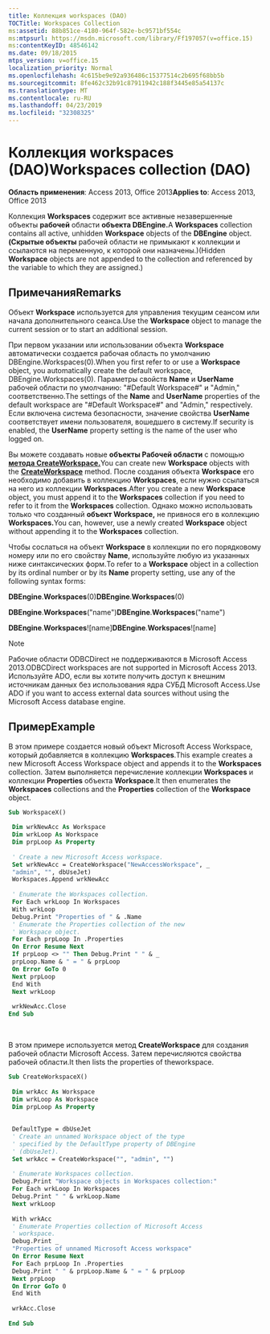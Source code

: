 ```yaml
---
title: Коллекция workspaces (DAO)
TOCTitle: Workspaces Collection
ms:assetid: 88b851ce-4180-964f-582e-bc9571bf554c
ms:mtpsurl: https://msdn.microsoft.com/library/Ff197057(v=office.15)
ms:contentKeyID: 48546142
ms.date: 09/18/2015
mtps_version: v=office.15
localization_priority: Normal
ms.openlocfilehash: 4c615be9e92a936486c15377514c2b695f68bb5b
ms.sourcegitcommit: 8fe462c32b91c87911942c188f3445e85a54137c
ms.translationtype: MT
ms.contentlocale: ru-RU
ms.lasthandoff: 04/23/2019
ms.locfileid: "32308325"
---
```

# <a name="workspaces-collection-dao"></a><span data-ttu-id="8fc1e-102">Коллекция workspaces (DAO)</span><span class="sxs-lookup"><span data-stu-id="8fc1e-102">Workspaces collection (DAO)</span></span>


<span data-ttu-id="8fc1e-103">**Область применения**: Access 2013, Office 2013</span><span class="sxs-lookup"><span data-stu-id="8fc1e-103">**Applies to**: Access 2013, Office 2013</span></span>

<span data-ttu-id="8fc1e-104">Коллекция **Workspaces** содержит все активные незавершенные объекты **рабочей** области **объекта DBEngine.**</span><span class="sxs-lookup"><span data-stu-id="8fc1e-104">A **Workspaces** collection contains all active, unhidden **Workspace** objects of the **DBEngine** object.</span></span> <span data-ttu-id="8fc1e-105">**(Скрытые объекты** рабочей области не примыкают к коллекции и ссылаются на переменную, к которой они назначены.)</span><span class="sxs-lookup"><span data-stu-id="8fc1e-105">(Hidden **Workspace** objects are not appended to the collection and referenced by the variable to which they are assigned.)</span></span>

## <a name="remarks"></a><span data-ttu-id="8fc1e-106">Примечания</span><span class="sxs-lookup"><span data-stu-id="8fc1e-106">Remarks</span></span>

<span data-ttu-id="8fc1e-107">Объект **Workspace** используется для управления текущим сеансом или начала дополнительного сеанса.</span><span class="sxs-lookup"><span data-stu-id="8fc1e-107">Use the **Workspace** object to manage the current session or to start an additional session.</span></span>

<span data-ttu-id="8fc1e-108">При первом указании или использовании объекта **Workspace** автоматически создается рабочая область по умолчанию DBEngine.Workspaces(0).</span><span class="sxs-lookup"><span data-stu-id="8fc1e-108">When you first refer to or use a **Workspace** object, you automatically create the default workspace, DBEngine.Workspaces(0).</span></span> <span data-ttu-id="8fc1e-109">Параметры свойств **Name** и **UserName** рабочей области по умолчанию: "\#Default Workspace\#" и "Admin," соответственно.</span><span class="sxs-lookup"><span data-stu-id="8fc1e-109">The settings of the **Name** and **UserName** properties of the default workspace are "\#Default Workspace\#" and "Admin," respectively.</span></span> <span data-ttu-id="8fc1e-110">Если включена система безопасности, значение свойства **UserName** соответствует имени пользователя, вошедшего в систему.</span><span class="sxs-lookup"><span data-stu-id="8fc1e-110">If security is enabled, the **UserName** property setting is the name of the user who logged on.</span></span>

<span data-ttu-id="8fc1e-111">Вы можете создавать новые **объекты Рабочей области** с помощью **[метода CreateWorkspace.](dbengine-createworkspace-method-dao.md)**</span><span class="sxs-lookup"><span data-stu-id="8fc1e-111">You can create new **Workspace** objects with the **[CreateWorkspace](dbengine-createworkspace-method-dao.md)** method.</span></span> <span data-ttu-id="8fc1e-112">После создания объекта **Workspace** его необходимо добавить в коллекцию **Workspaces**, если нужно ссылаться на него из коллекции **Workspaces**.</span><span class="sxs-lookup"><span data-stu-id="8fc1e-112">After you create a new **Workspace** object, you must append it to the **Workspaces** collection if you need to refer to it from the **Workspaces** collection.</span></span> <span data-ttu-id="8fc1e-113">Однако можно использовать только что созданный **объект Workspace,** не привнося его в коллекцию **Workspaces.**</span><span class="sxs-lookup"><span data-stu-id="8fc1e-113">You can, however, use a newly created **Workspace** object without appending it to the **Workspaces** collection.</span></span>

<span data-ttu-id="8fc1e-114">Чтобы сослаться на объект **Workspace** в коллекции по его порядковому номеру или по его свойству **Name**, используйте любую из указанных ниже синтаксических форм.</span><span class="sxs-lookup"><span data-stu-id="8fc1e-114">To refer to a **Workspace** object in a collection by its ordinal number or by its **Name** property setting, use any of the following syntax forms:</span></span>

<span data-ttu-id="8fc1e-115">**DBEngine**.**Workspaces**(0)</span><span class="sxs-lookup"><span data-stu-id="8fc1e-115">**DBEngine**.**Workspaces**(0)</span></span>

<span data-ttu-id="8fc1e-116">**DBEngine**.**Workspaces**("name")</span><span class="sxs-lookup"><span data-stu-id="8fc1e-116">**DBEngine**.**Workspaces**("name")</span></span>

<span data-ttu-id="8fc1e-117">**DBEngine**.**Workspaces**\!\[name\]</span><span class="sxs-lookup"><span data-stu-id="8fc1e-117">**DBEngine**.**Workspaces**\!\[name\]</span></span>


> [!NOTE]
> <span data-ttu-id="8fc1e-118">Рабочие области ODBCDirect не поддерживаются в Microsoft Access 2013.</span><span class="sxs-lookup"><span data-stu-id="8fc1e-118">ODBCDirect workspaces are not supported in Microsoft Access 2013.</span></span> <span data-ttu-id="8fc1e-119">Используйте ADO, если вы хотите получить доступ к внешним источникам данных без использования ядра СУБД Microsoft Access.</span><span class="sxs-lookup"><span data-stu-id="8fc1e-119">Use ADO if you want to access external data sources without using the Microsoft Access database engine.</span></span>



## <a name="example"></a><span data-ttu-id="8fc1e-120">Пример</span><span class="sxs-lookup"><span data-stu-id="8fc1e-120">Example</span></span>

<span data-ttu-id="8fc1e-121">В этом примере создается новый объект Microsoft Access Workspace, который добавляется в коллекцию **Workspaces**.</span><span class="sxs-lookup"><span data-stu-id="8fc1e-121">This example creates a new Microsoft Access Workspace object and appends it to the **Workspaces** collection.</span></span> <span data-ttu-id="8fc1e-122">Затем выполняется перечисление коллекции **Workspaces** и коллекции **Properties** объекта **Workspace**.</span><span class="sxs-lookup"><span data-stu-id="8fc1e-122">It then enumerates the **Workspaces** collections and the **Properties** collection of the **Workspace** object.</span></span>

```vb 
Sub WorkspaceX() 
 
 Dim wrkNewAcc As Workspace 
 Dim wrkLoop As Workspace 
 Dim prpLoop As Property 
 
 ' Create a new Microsoft Access workspace. 
 Set wrkNewAcc = CreateWorkspace("NewAccessWorkspace", _ 
 "admin", "", dbUseJet) 
 Workspaces.Append wrkNewAcc 
 
 ' Enumerate the Workspaces collection. 
 For Each wrkLoop In Workspaces 
 With wrkLoop 
 Debug.Print "Properties of " & .Name 
 ' Enumerate the Properties collection of the new 
 ' Workspace object. 
 For Each prpLoop In .Properties 
 On Error Resume Next 
 If prpLoop <> "" Then Debug.Print " " & _ 
 prpLoop.Name & " = " & prpLoop 
 On Error GoTo 0 
 Next prpLoop 
 End With 
 Next wrkLoop 
 
 wrkNewAcc.Close 
End Sub 
```

<br/>

В этом примере используется метод **CreateWorkspace** для создания рабочей области Microsoft Access. <span data-ttu-id="8fc1e-124">Затем перечисляются свойства рабочей области.</span><span class="sxs-lookup"><span data-stu-id="8fc1e-124">It then lists the properties of theworkspace.</span></span>

```vb 
Sub CreateWorkspaceX() 
 
 Dim wrkAcc As Workspace 
 Dim wrkLoop As Workspace 
 Dim prpLoop As Property 
 
 
 DefaultType = dbUseJet 
 ' Create an unnamed Workspace object of the type 
 ' specified by the DefaultType property of DBEngine 
 ' (dbUseJet). 
 Set wrkAcc = CreateWorkspace("", "admin", "") 
 
 ' Enumerate Workspaces collection. 
 Debug.Print "Workspace objects in Workspaces collection:" 
 For Each wrkLoop In Workspaces 
 Debug.Print " " & wrkLoop.Name 
 Next wrkLoop 
 
 With wrkAcc 
 ' Enumerate Properties collection of Microsoft Access 
 ' workspace. 
 Debug.Print _ 
 "Properties of unnamed Microsoft Access workspace" 
 On Error Resume Next 
 For Each prpLoop In .Properties 
 Debug.Print " " & prpLoop.Name & " = " & prpLoop 
 Next prpLoop 
 On Error GoTo 0 
 End With 
 
 wrkAcc.Close 
 
End Sub 
 
```

